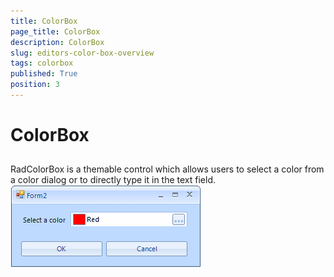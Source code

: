 ```yaml
---
title: ColorBox
page_title: ColorBox
description: ColorBox
slug: editors-color-box-overview
tags: colorbox
published: True
position: 3
---
```


# ColorBox



## 

RadColorBox is a themable control which allows users to select a 
        color from a color dialog or to directly type it in the text field.
      ![editors-color-box-overview 001](images/editors-color-box-overview001.png)
